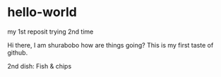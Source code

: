 # hello-world
my 1st reposit trying 2nd time

Hi there, I am shurabobo how are things going?
This is my first taste of github.

2nd dish: Fish & chips
